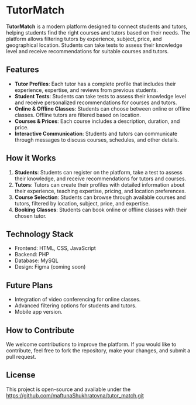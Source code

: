 # TutorMatch

**TutorMatch** is a modern platform designed to connect students and tutors, helping students find the right courses and tutors based on their needs. The platform allows filtering tutors by experience, subject, price, and geographical location. Students can take tests to assess their knowledge level and receive recommendations for suitable courses and tutors.

## Features

- **Tutor Profiles**: Each tutor has a complete profile that includes their experience, expertise, and reviews from previous students.
- **Student Tests**: Students can take tests to assess their knowledge level and receive personalized recommendations for courses and tutors.
- **Online & Offline Classes**: Students can choose between online or offline classes. Offline tutors are filtered based on location.
- **Courses & Prices**: Each course includes a description, duration, and price.
- **Interactive Communication**: Students and tutors can communicate through messages to discuss courses, schedules, and other details.

## How it Works

1. **Students**: Students can register on the platform, take a test to assess their knowledge, and receive recommendations for tutors and courses.
2. **Tutors**: Tutors can create their profiles with detailed information about their experience, teaching expertise, pricing, and location preferences.
3. **Course Selection**: Students can browse through available courses and tutors, filtered by location, subject, price, and expertise.
4. **Booking Classes**: Students can book online or offline classes with their chosen tutor.

## Technology Stack

- Frontend: HTML, CSS, JavaScript
- Backend: PHP
- Database: MySQL
- Design: Figma (coming soon)

## Future Plans

- Integration of video conferencing for online classes.
- Advanced filtering options for students and tutors.
- Mobile app version.

## How to Contribute

We welcome contributions to improve the platform. If you would like to contribute, feel free to fork the repository, make your changes, and submit a pull request.

## License

This project is open-source and available under the https://github.com/maftunaShukhratovna/tutor_match.git
